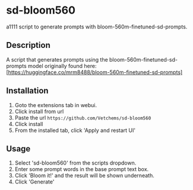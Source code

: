 # sd-bloom560
a1111 script to generate prompts with bloom-560m-finetuned-sd-prompts.


## Description

A script that generates prompts using the bloom-560m-finetuned-sd-prompts model originally found here: [https://huggingface.co/mrm8488/bloom-560m-finetuned-sd-prompts]

## Installation

1. Goto the extensions tab in webui.
2. Click install from url
3. Paste the url `https://github.com/Vetchems/sd-bloom560`
4. Click install
5. From the installed tab, click 'Apply and restart UI'

## Usage

1. Select 'sd-bloom560' from the scripts dropdown.
2. Enter some prompt words in the base prompt text box.
3. Click 'Bloom it!' and the result will be shown underneath.
4. Click 'Generate'
